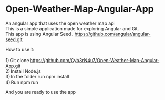 
# Open-Weather-Map-Angular-App
An angular app that uses the open weather map api
</br>This is a simple application made for exploring Angular and Git.
</br>This app is using Angular Seed . https://github.com/angular/angular-seed.git

How to use it:
</br></br>1) Git clone https://github.com/Cyb3rN4u7/Open-Weather-Map-Angular-App.git
</br>2) Install Node.js
</br>3) In the folder run  npm install
</br>4) Run npm run

And you are ready to use the app
